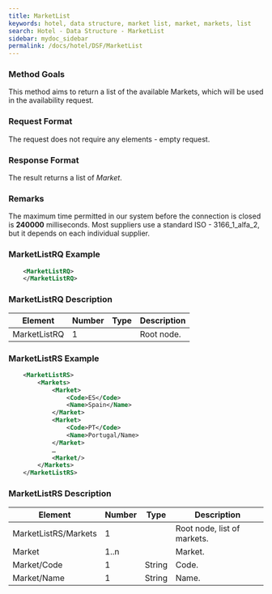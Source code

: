 ```yaml
---
title: MarketList
keywords: hotel, data structure, market list, market, markets, list
search: Hotel - Data Structure - MarketList
sidebar: mydoc_sidebar
permalink: /docs/hotel/DSF/MarketList
---
```




### Method Goals


This method aims to return a list of the available Markets, which will
be used in the availability request.



### Request Format


The request does not require any elements - empty request.



### Response Format


The result returns a list of *Market*.



### Remarks


The maximum time permitted in our system before the connection is closed is  **240000** milliseconds.
Most suppliers use a standard ISO - 3166_1_alfa_2, but it depends on each individual supplier.



### MarketListRQ Example


~~~xml
    <MarketListRQ>
    </MarketListRQ>
~~~


### MarketListRQ Description




| **Element**		| **Number** | **Type** | **Description**		|
| --------------------- | ---------- | -------- | ----------------------------- |
| MarketListRQ	| 1          |		| Root node.			|



### MarketListRS Example


~~~xml
    <MarketListRS>
        <Markets>
            <Market>
                <Code>ES</Code>
                <Name>Spain</Name>
            </Market>
            <Market>
                <Code>PT</Code>
                <Name>Portugal/Name>
            </Market>
            …
            <Market/>
        </Markets>
    </MarketListRS>
~~~


### MarketListRS Description




| **Element**		| **Number** | **Type** | **Description**	|
| --------------------- | ---------- | -------- | --------------------- |
| MarketListRS/Markets	| 1          |		| Root node, list of markets.		|
| Market	| 1..n          	| 		| Market.			|
| Market/Code	| 1         	| String		| Code.			|
| Market/Name	| 1          	| String		| Name.			|

                       


